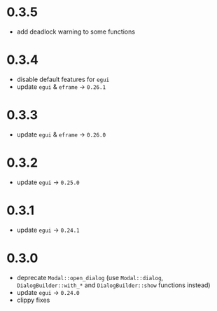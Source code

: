 # 0.3.5
 - add deadlock warning to some functions
  
# 0.3.4
 - disable default features for `egui`
 - update `egui` & `eframe` -> `0.26.1`

# 0.3.3
 - update `egui` & `eframe` -> `0.26.0`

# 0.3.2
 - update `egui` -> `0.25.0`

# 0.3.1
 - update `egui` -> `0.24.1`

# 0.3.0
 - deprecate `Modal::open_dialog` (use `Modal::dialog`, `DialogBuilder::with_*` and `DialogBuilder::show` functions instead) 
 - update `egui` -> `0.24.0`
 - clippy fixes
